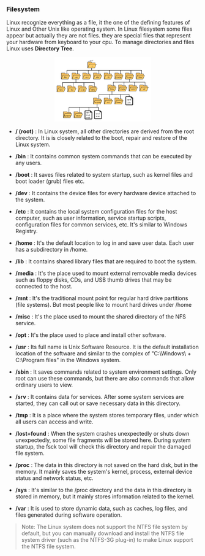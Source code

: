 <!-- @format -->

### Filesystem

Linux recognize everything as a file, it the one of the defining features of Linux and Other Unix like operating system. In Linux filesystem some files appear but actually they are not files. they are special files that represent your hardware from keyboard to your cpu. To manage directories and files Linux uses **Directory Tree**.

<p align="center">
 <img src="../Weeks/resources/directory-tree.jpg?raw=true" alt="cloud is linux" width="50%" height="50%" />
</p>

- **/ (root)** : In Linux system, all other directories are derived from the root directory. It is is closely related to the boot, repair and restore of the Linux system.

- **/bin** : It contains common system commands that can be executed by any users.

- **/boot** : It saves files related to system startup, such as kernel files and boot loader (grub) files etc.

- **/dev** : It contains the device files for every hardware device attached to the system.

- **/etc** : It contains the local system configuration files for the host computer, such as user information, service startup scripts, configuration files for common services, etc. It's similar to Windows Registry.

- **/home** : It's the default location to log in and save user data. Each user has a subdirectory in /home.
- **/lib** : It contains shared library files that are required to boot the system.
- **/media** : It's the place used to mount external removable media devices such as floppy disks, CDs, and USB thumb drives that may be connected to the host.
- **/mnt** : It's the traditional mount point for regular hard drive partitions (file systems). But most people like to mount hard drives under /home
- **/misc** : It's the place used to mount the shared directory of the NFS service.
- **/opt** : It's the place used to place and install other software.
- **/usr** : Its full name is Unix Software Resource. It is the default installation location of the software and similar to the complex of "C:\Windows\ + C:\Program files\" in the Windows system.

- **/sbin** : It saves commands related to system environment settings. Only root can use these commands, but there are also commands that allow ordinary users to view.
- **/srv** : It contains data for services. After some system services are started, they can call out or save necessary data in this directory.
- **/tmp** : It is a place where the system stores temporary files, under which all users can access and write.
- **/lost+found** : When the system crashes unexpectedly or shuts down unexpectedly, some file fragments will be stored here. During system startup, the fsck tool will check this directory and repair the damaged file system.
- **/proc** : The data in this directory is not saved on the hard disk, but in the memory. It mainly saves the system's kernel, process, external device status and network status, etc.
- **/sys** : It's similar to the /proc directory and the data in this directory is stored in memory, but it mainly stores information related to the kernel.
- **/var** : It is used to store dynamic data, such as caches, log files, and files generated during software operation.

> Note: The Linux system does not support the NTFS file system by default, but you can manually download and install the NTFS file system driver (such as the NTFS-3G plug-in) to make Linux support the NTFS file system.
